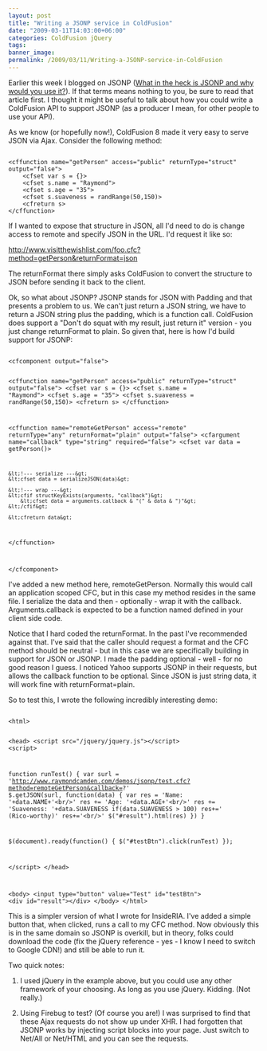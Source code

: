 ```yaml
---
layout: post
title: "Writing a JSONP service in ColdFusion"
date: "2009-03-11T14:03:00+06:00"
categories: ColdFusion jQuery 
tags: 
banner_image: 
permalink: /2009/03/11/Writing-a-JSONP-service-in-ColdFusion
---
```


Earlier this week I blogged on JSONP (<a href="http://www.developria.com/2009/03/what-in-the-heck-is-jsonp-and.html">What in the heck is JSONP and why would you use it?</a>). If that terms means nothing to you, be sure to read that article first. I thought it might be useful to talk about how you could write a ColdFusion API to support JSONP (as a producer I mean, for other people to use your API).
<!--more-->
As we know (or hopefully now!), ColdFusion 8 made it very easy to serve JSON via Ajax. Consider the following method:

<code>
&lt;cffunction name="getPerson" access="public" returnType="struct" output="false"&gt;
	&lt;cfset var s = {}&gt;
	&lt;cfset s.name = "Raymond"&gt;
	&lt;cfset s.age = "35"&gt;
	&lt;cfset s.suaveness = randRange(50,150)&gt;
	&lt;cfreturn s&gt;
&lt;/cffunction&gt;
</code>

If I wanted to expose that structure in JSON, all I'd need to do is change access to remote and specify JSON in the URL. I'd request it like so:

http://www.visitthewishlist.com/foo.cfc?method=getPerson&returnFormat=json

The returnFormat there simply asks ColdFusion to convert the structure to JSON before sending it back to the client.

Ok, so what about JSONP? JSONP stands for JSON with Padding and that presents a problem to us. We can't just return a JSON string, we have to return a JSON string plus the padding, which is a function call. ColdFusion does support a "Don't do squat with my result, just return it" version - you just change returnFormat to plain. So given that, here is how I'd build support for JSONP:

<code>
&lt;cfcomponent output="false"&gt;

&lt;cffunction name="getPerson" access="public" returnType="struct" output="false"&gt;
	&lt;cfset var s = {}&gt;
	&lt;cfset s.name = "Raymond"&gt;
	&lt;cfset s.age = "35"&gt;
	&lt;cfset s.suaveness = randRange(50,150)&gt;
	&lt;cfreturn s&gt;
&lt;/cffunction&gt;

&lt;cffunction name="remoteGetPerson" access="remote" returnType="any" returnFormat="plain" output="false"&gt;
	&lt;cfargument name="callback" type="string" required="false"&gt;
	&lt;cfset var data = getPerson()&gt;
	
	&lt;!--- serialize ---&gt;
	&lt;cfset data = serializeJSON(data)&gt;
	
	&lt;!--- wrap ---&gt;
	&lt;cfif structKeyExists(arguments, "callback")&gt;
		&lt;cfset data = arguments.callback & "(" & data & ")"&gt;
	&lt;/cfif&gt;
	
	&lt;cfreturn data&gt;
&lt;/cffunction&gt;

&lt;/cfcomponent&gt;
</code>

I've added a new method here, remoteGetPerson. Normally this would call an application scoped CFC, but in this case my method resides in the same file. I serialize the data and then - optionally - wrap it with the callback. Arguments.callback is expected to be a function named defined in your client side code. 

Notice that I hard coded the returnFormat. In the past I've recommended against that. I've said that the caller should request a format and the CFC method should be neutral - but in this case we are specifically building in support for JSON or JSONP. I made the padding optional - well - for no good reason I guess. I noticed Yahoo supports JSONP in their requests, but allows the callback function to be optional. Since JSON is just string data, it will work fine with returnFormat=plain.

So to test this, I wrote the following incredibly interesting demo:

<code>
&lt;html&gt;

&lt;head&gt;
&lt;script src="/jquery/jquery.js"&gt;&lt;/script&gt;
&lt;script&gt;

function runTest() {
	var surl = 'http://www.raymondcamden.com/demos/jsonp/test.cfc?method=remoteGetPerson&callback=?'
	$.getJSON(surl, function(data) {
		var res = 'Name: '+data.NAME+'&lt;br/&gt;'
		res += 'Age: '+data.AGE+'&lt;br/&gt;'
		res += 'Suaveness: '+data.SUAVENESS
		if(data.SUAVENESS &gt; 100) res+=' (Rico-worthy)'
		res+='&lt;br/&gt;'
		$("#result").html(res)
	})
}

$(document).ready(function() {
	$("#testBtn").click(runTest)
});

&lt;/script&gt;
&lt;/head&gt;

&lt;body&gt;
	&lt;input type="button" value="Test" id="testBtn"&gt;
	&lt;div id="result"&gt;&lt;/div&gt;
&lt;/body&gt;
&lt;/html&gt;
</code>

This is a simpler version of what I wrote for InsideRIA. I've added a simple button that, when clicked, runs a call to my CFC method. Now obviously this is in the same domain so JSONP is overkill, but in theory, folks could download the code (fix the jQuery reference - yes - I know I need to switch to Google CDN!) and still be able to run it.

Two quick notes:

1) I used jQuery in the example above, but you could use any other framework of your choosing. As long as you use jQuery. Kidding. (Not really.)

2) Using Firebug to test? (Of course you are!) I was surprised to find that these Ajax requests do not show up under XHR. I had forgotten that JSONP works by injecting script blocks into your page. Just switch to Net/All or Net/HTML and you can see the requests.